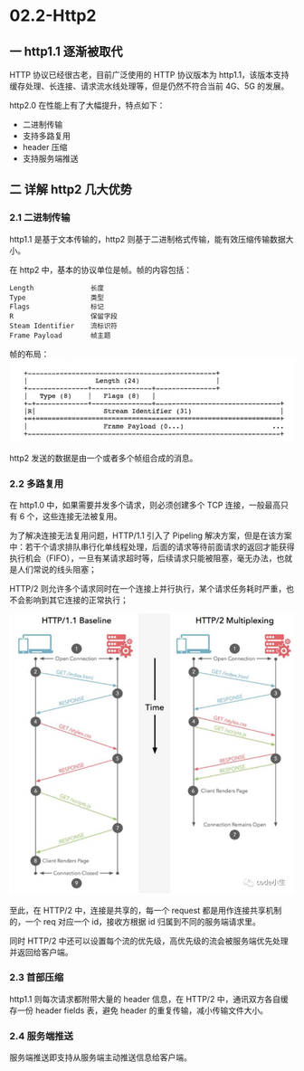 # 02.2-Http2

## 一 http1.1 逐渐被取代

HTTP 协议已经很古老，目前广泛使用的 HTTP 协议版本为 http1.1，该版本支持缓存处理、长连接、请求流水线处理等，但是仍然不符合当前 4G、5G 的发展。

http2.0 在性能上有了大幅提升，特点如下：

- 二进制传输
- 支持多路复用
- header 压缩
- 支持服务端推送

## 二 详解 http2 几大优势

### 2.1 二进制传输

http1.1 是基于文本传输的，http2 则基于二进制格式传输，能有效压缩传输数据大小。

在 http2 中，基本的协议单位是帧。帧的内容包括：

```txt
Length              长度
Type                类型
Flags               标记
R                   保留字段
Steam Identifier    流标识符
Frame Payload       帧主题
```

帧的布局：
![帧的布局](../../images/net/http2-01.png)

http2 发送的数据是由一个或者多个帧组合成的消息。

### 2.2 多路复用

在 http1.0 中，如果需要并发多个请求，则必须创建多个 TCP 连接，一般最高只有 6 个，这些连接无法被复用。

为了解决连接无法复用问题，HTTP/1.1 引入了 Pipeling 解决方案，但是在该方案中：若干个请求排队串行化单线程处理，后面的请求等待前面请求的返回才能获得执行机会（FIFO），一旦有某请求超时等，后续请求只能被阻塞，毫无办法，也就是人们常说的线头阻塞；

HTTP/2 则允许多个请求同时在一个连接上并行执行，某个请求任务耗时严重，也不会影响到其它连接的正常执行；

![http1与http2对比](../../images/net/net-07.jpeg)

至此，在 HTTP/2 中，连接是共享的，每一个 request 都是用作连接共享机制的，一个 req 对应一个 id，接收方根据 id 归属到不同的服务端请求里。

同时 HTTP/2 中还可以设置每个流的优先级，高优先级的流会被服务端优先处理并返回给客户端。

### 2.3 首部压缩

http1.1 则每次请求都附带大量的 header 信息，在 HTTP/2 中，通讯双方各自缓存一份 header fields 表，避免 header 的重复传输，减小传输文件大小。

### 2.4 服务端推送

服务端推送即支持从服务端主动推送信息给客户端。
